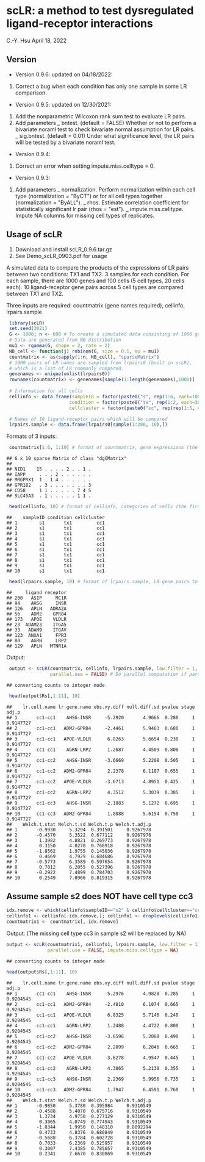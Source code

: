 scLR: a method to test dysregulated ligand-receptor interactions
================
C.-Y. Hsu
April 18, 2022

## Version

-   Version 0.9.6: updated on 04/18/2022:

1.  Correct a bug when each condition has only one sample in some LR comparison.

-   Version 0.9.5: updated on 12/30/2021:

1.  Add the nonparametric Wilcoxon rank sum test to evaluate LR pairs.
2.  Add parameters
    \_ bntest. (default = FALSE) Whether or not to perform a bivariate noraml test to check bivariate normal assumption for LR pairs.
    \_ sig.bntest. (default = 0.01) Under what significance level, the LR pairs will be tested by a bivariate noraml test.

-   Version 0.9.4:

1.  Correct an error when setting impute.miss.celltype = 0.

-   Version 0.9.3:

1.  Add parameters
    \_ normalization. Perform normalization within each cell type (normalization = "ByCT") or for all cell types together (normalization = "ByALL").
    \_ rhos. Estimate correlation coefficient for statistically significant lr pair (rhos = "est").
    \_ impute.miss.celltype. Impute NA columns for missing cell types of replicates.

## Usage of scLR

1.  Download and install scLR\_0.9.6.tar.gz
2.  See Demo\_scLR\_0903.pdf for usage

A simulated data to compare the products of the expressions of LR pairs between two conditions: TX1 and TX2. 3 samples for each condition. For each sample, there are 1000 genes and 100 cells (5 cell types, 20 cells each). 10 ligand-receptor gene pairs across 5 cell types are compared between TX1 and TX2.

Three inputs are required: countmatrix (gene names required), cellinfo, lrpairs.sample

``` r
 library(scLR)
 set.seed(2021)
 G <- 1000; n <- 600 # To create a simulated data consisting of 1000 genes and 600 cells
 # Data are generated from NB distribution
 mu1 <- rgamma(G, shape = 2, rate = 2)
 NB_cell <- function(j) rnbinom(G, size = 0.1, mu = mu1)
 countmatrix <- as(sapply(1:n, NB_cell), "sparseMatrix") 
 # 1000 pairs of LR names are sampled from lrpairs0 (built in scLR),
 # which is a list of LR commonly compared.
 genenames <- unique(unlist(lrpairs0))
 rownames(countmatrix) <- genenames[sample(1:length(genenames),1000)]
 
 # Information for all cells
 cellinfo <- data.frame(sampleID = factor(paste0("s", rep(1:6, each=100))),
                       condition = factor(paste0("tx", rep(1:2, each=300))),
                       cellcluster = factor(paste0("cc", rep(rep(1:5, each=20), 6))) )

 # Names of 10 ligand-receptor pairs which will be compared
 lrpairs.sample <- data.frame(lrpairs0[sample(1:200, 10),])
```

Formats of 3 inputs:

``` r
 countmatrix[1:6, 1:10] # format of countmatrix, gene expressions (the first 6 genes and 10 cells)
```

    ## 6 x 10 sparse Matrix of class "dgCMatrix"
    ##                             
    ## NID1    15 . . . . 2 . . 1 .
    ## IAPP     . . . 2 . . . . . .
    ## MRGPRX1  1 . 1 4 . . . . . .
    ## GPR182   . 3 . . . . . . . 3
    ## CD58     1 1 . . . . . 7 4 5
    ## SLC45A3  . 1 . . . . . 1 1 .

``` r
 head(cellinfo, 10) # format of cellinfo, categories of cells (the first 10 cells)
```

    ##    sampleID condition cellcluster
    ## 1        s1       tx1         cc1
    ## 2        s1       tx1         cc1
    ## 3        s1       tx1         cc1
    ## 4        s1       tx1         cc1
    ## 5        s1       tx1         cc1
    ## 6        s1       tx1         cc1
    ## 7        s1       tx1         cc1
    ## 8        s1       tx1         cc1
    ## 9        s1       tx1         cc1
    ## 10       s1       tx1         cc1

``` r
 head(lrpairs.sample, 10) # format of lrpairs.sample, LR gene pairs to be compared.
```

    ##     ligand receptor
    ## 200   ASIP     MC1R
    ## 94    AHSG     INSR
    ## 126   APLN   ADRA2A
    ## 56    ADM2    GPR84
    ## 173   APOE    VLDLR
    ## 23  ADAM23    ITGA5
    ## 33   ADAM9    ITGAV
    ## 123  ANXA1     FPR3
    ## 80    AGRN     LRP2
    ## 129   APLN   MTNR1A

Output:

``` r
 output <- scLR(countmatrix, cellinfo, lrpairs.sample, low.filter = 1,
                parallel.use = FALSE) # Do parallel computation if parallel.use = TRUE.
```

    ## converting counts to integer mode

``` r
 head(output$Rs[,1:11], 10)
```

    ##    lr.cell.name lr.gene.name obs.xy.diff null.diff.sd pvalue stage     adj.p
    ## 1       cc1-cc1    AHSG-INSR     -5.2920       4.9666  0.280     1 0.9147727
    ## 2       cc1-cc1   ADM2-GPR84     -2.4461       5.9463  0.680     1 0.9147727
    ## 3       cc1-cc1   APOE-VLDLR      6.8263       5.6654  0.230     1 0.9147727
    ## 4       cc1-cc1    AGRN-LRP2      1.2687       4.4509  0.800     1 0.9147727
    ## 5       cc1-cc2    AHSG-INSR     -3.6669       5.2208  0.505     1 0.9147727
    ## 6       cc1-cc2   ADM2-GPR84      2.2378       6.1187  0.655     1 0.9147727
    ## 7       cc1-cc2   APOE-VLDLR     -3.6713       4.8951  0.425     1 0.9147727
    ## 8       cc1-cc2    AGRN-LRP2      4.3512       5.3039  0.385     1 0.9147727
    ## 9       cc1-cc3    AHSG-INSR     -2.1883       5.1272  0.695     1 0.9147727
    ## 10      cc1-cc3   ADM2-GPR84      1.8088       5.6154  0.750     1 0.9147727
    ##    Welch.t.stat Welch.t.sd Welch.t.p Welch.t.adj.p
    ## 1       -0.9930     5.3294  0.391501     0.9267978
    ## 2       -0.4570     5.3522  0.677112     0.9267978
    ## 3        1.3982     4.8821  0.269773     0.9267978
    ## 4        0.3150     4.0270  0.768918     0.9267978
    ## 5       -1.8562     1.9755  0.145036     0.9267978
    ## 6        0.4669     4.7929  0.684686     0.9267978
    ## 7       -0.5773     6.3589  0.597654     0.9267978
    ## 8        0.7012     6.2055  0.527396     0.9267978
    ## 9       -0.2922     7.4899  0.784703     0.9267978
    ## 10       0.2549     7.0966  0.819315     0.9267978

## Assume sample s2 does NOT have cell type cc3

``` r
idx.remove <- which(cellinfo$sampleID=="s2" & cellinfo$cellcluster=="cc3")
cellinfo1 <- cellinfo[-idx.remove,]; cellinfo1 <- droplevels(cellinfo1)
countmatrix1 <- countmatrix[,-idx.remove]
```

Output: (The missing cell type cc3 in sample s2 will be replaced by NA)

``` r
output <- scLR(countmatrix1, cellinfo1, lrpairs.sample, low.filter = 1, 
               parallel.use = FALSE, impute.miss.celltype = NA)
```

    ## converting counts to integer mode

``` r
head(output$Rs[,1:11], 10)
```

    ##    lr.cell.name lr.gene.name obs.xy.diff null.diff.sd pvalue stage     adj.p
    ## 1       cc1-cc1    AHSG-INSR     -5.2976       4.9828  0.285     1 0.9204545
    ## 2       cc1-cc1   ADM2-GPR84     -2.4810       6.1074  0.665     1 0.9204545
    ## 3       cc1-cc1   APOE-VLDLR      6.8325       5.7146  0.240     1 0.9204545
    ## 4       cc1-cc1    AGRN-LRP2      1.2488       4.4722  0.800     1 0.9204545
    ## 5       cc1-cc2    AHSG-INSR     -3.6596       5.2088  0.490     1 0.9204545
    ## 6       cc1-cc2   ADM2-GPR84      2.2899       6.2846  0.665     1 0.9204545
    ## 7       cc1-cc2   APOE-VLDLR     -3.6278       4.9547  0.445     1 0.9204545
    ## 8       cc1-cc2    AGRN-LRP2      4.3865       5.2130  0.355     1 0.9204545
    ## 9       cc1-cc3    AHSG-INSR      2.2369       5.9956  0.735     1 0.9204545
    ## 10      cc1-cc3   ADM2-GPR84      1.7947       6.4591  0.760     1 0.9204545
    ##    Welch.t.stat Welch.t.sd Welch.t.p Welch.t.adj.p
    ## 1       -0.9850     5.3780  0.395984     0.9310549
    ## 2       -0.4588     5.4070  0.675716     0.9310549
    ## 3        1.3734     4.9750  0.277129     0.9310549
    ## 4        0.3065     4.0749  0.774943     0.9310549
    ## 5       -1.8344     1.9950  0.148310     0.8892294
    ## 6        0.4733     4.8376  0.680849     0.9310549
    ## 7       -0.5688     6.3784  0.602728     0.9310549
    ## 8        0.7033     6.2369  0.525957     0.9310549
    ## 9        0.3007     7.4385  0.785657     0.9310549
    ## 10       0.2341     7.6670  0.830869     0.9310549
